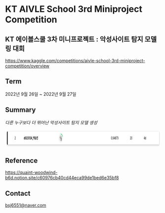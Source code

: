 # KT AIVLE School 3rd Miniproject Competition

## KT 에이블스쿨 3차 미니프로젝트 : 악성사이트 탐지 모델링 대회 

https://www.kaggle.com/competitions/aivle-school-3rd-miniproject-competition/overview

## Term

2022년 9월 26일 ~ 2022년 9월 27일

## Summary 

*다른 누구보다 더 뛰어난 악성사이트 탐지 모델 생성*   

<img src="./img/ranking.png"  width="1418" height="55"/>

## Reference

https://quaint-woodwind-b6d.notion.site/c60976cb40cd44eca99de1bed6e35bf8

## Contact

bsj6551@naver.com
